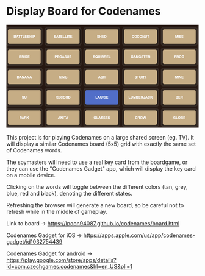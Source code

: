 # Display Board for Codenames

![Sample screen](img/sample_screen.png)

This project is for playing Codenames on a large shared screen (eg. TV).
It will display a similar Codenames board (5x5) grid with exactly the same set of Codenames words.

The spymasters will need to use a real key card from the boardgame, or they can use the "Codenames Gadget" app,
which will display the key card on a mobile device.

Clicking on the words will toggle between the different colors (tan, grey, blue, red and black), denoting the different states.

Refreshing the browser will generate a new board, so be careful not to refresh while in the middle of gameplay.

Link to board -> https://lpoon94087.github.io/codenames/board.html

Codenames Gadget for iOS -> https://apps.apple.com/us/app/codenames-gadget/id1032754439

Codenames Gadget for android -> https://play.google.com/store/apps/details?id=com.czechgames.codenames&hl=en_US&pli=1
